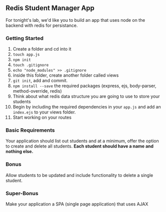 ## Redis Student Manager App

For tonight's lab, we'd like you to build an app that uses node on the backend with redis for persistance. 

### Getting Started

1. Create a folder and cd into it
2. `touch app.js`
3. `npm init`
4. `touch .gitignore`
5. `echo "node_modules" >> .gitignore`
6. inside this folder, create another folder called views
7. `git init`, add and commit.
6. `npm install --save` the required packages (express, ejs, body-parser, method-override, redis)
7. Think about what redis data structure you are going to use to store your students 
8. Begin by including the required dependencies in your `app.js` and add an `index.ejs` to your views folder.
9. Start working on your routes 


### Basic Requirements

Your application should list out students and at a minimum, offer the option to create and delete all students. **Each student should have a name and nothing else.** 

### Bonus

Allow students to be updated and include functionality to delete a single student.

### Super-Bonus

Make your application a SPA (single page application) that uses AJAX